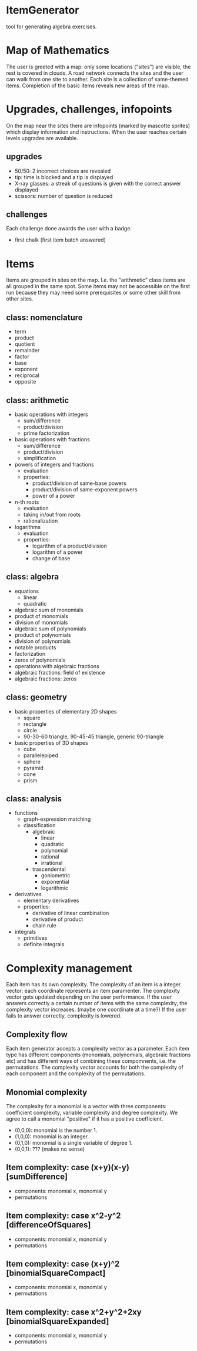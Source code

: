 # ItemGenerator
tool for generating algebra exercises.
# Map of Mathematics
The user is greeted with a map: only some locations ("sites") are visible, the rest is covered in clouds. A road network connects the sites and the user can walk from one site to another. Each site is a collection of same-themed items. Completion of the basic items reveals new areas of the map.
# Upgrades, challenges, infopoints
On the map near the sites there are infopoints (marked by mascotte sprites) which display information and instructions.
When the user reaches certain levels upgrades are available.
## upgrades
- 50/50: 2 incorrect choices are revealed
- tip: time is blocked and a tip is displayed
- X-ray glasses: a streak of questions is given with the correct answer displayed
- scissors: number of question is reduced
## challenges
Each challenge done awards the user with a badge.
- first chalk (first item batch answered)

# Items
Items are grouped in sites on the map. I.e. the "arithmetic" class items are all grouped in the same spot. Some items may not be accessible on the first run because they may need some prerequisites or some other skill from other sites.
## class: nomenclature
- term 
- product
- quotient
- remainder
- factor
- base
- exponent
- reciprocal
- opposite
## class: arithmetic
- basic operations with integers
    - sum/difference
    - product/division
    - prime factorization
- basic operations with fractions
    - sum/difference
    - product/division
    - simplification
- powers of integers and fractions
    - evaluation
    - properties:
        - product/division of same-base powers
        - product/division of same-exponent powers
        - power of a power
- n-th roots
    - evaluation
    - taking in/out from roots
    - rationalization
- logarithms
    - evaluation
    - properties:
        - logarithm of a product/division
        - logarithm of a power
        - change of base
## class: algebra
- equations
    - linear
    - quadratic
- algebraic sum of monomials
- product of monomials
- division of monomials
- algebraic sum of polynomials
- product of polynomials
- division of polynomials
- notable products
- factorization
- zeros of polynomials
- operations with algebraic fractions
- algebraic fractions: field of existence
- algebraic fractions: zeros
## class: geometry
- basic properties of elementary 2D shapes
    - square
    - rectangle
    - circle
    - 90-30-60 triangle, 90-45-45 triangle, generic 90-triangle
- basic properties of 3D shapes
    - cube
    - parallelepiped
    - sphere
    - pyramid
    - cone
    - prism
## class: analysis
- functions
    - graph-expression matching
    - classification
        - algebraic
            - linear
            - quadratic
            - polynomial
            - rational
            - irrational
        - trascendental
            - goniometric
            - exponential
            - logarithmic
- derivatives
    - elementary derivatives
    - properties:
        - derivative of linear combination
        - derivative of product
        - chain rule
- integrals
    - primitives
    - definite integrals

# Complexity management
Each item has its own complexity. The complexity of an item is a integer vector: each coordinate represents an item paramenter.
The complexity vector gets updated depending on the user performance. If the user answers correctly a certain number of items with the same complexity, the complexity vector increases. (maybe one coordinate at a time?) If the user fails to answer correctly, complexity is lowered.
## Complexity flow
Each item generator accepts a complexity vector as a parameter.
Each item type has different components (monomials, polynomials, algebraic fractions etc) and has different ways of combining these compomnents, i.e. the permutations. The complexity vector accounts for both the complexity of each component and the complexity of the permutations.
## Monomial complexity
The complexity for a monomial is a vector with three components: coefficient complexity, variable complexity and degree complexity.
We agree to call a monomial "positive" if it has a positive coefficient.
- (0,0,0): monomial is the number 1.
- (1,0,0): monomial is an integer.
- (0,1,0): monomial is a single variable of degree 1.
- (0,0,1): ??? (makes no sense)

## Item complexity: case (x+y)(x-y) [sumDifference]
- components: monomial x, monomial y
- permutations

## Item complexity: case x^2-y^2 [differenceOfSquares]
- components: monomial x, monomial y
- permutations

## Item complexity: case (x+y)^2 [binomialSquareCompact]
- components: monomial x, monomial y
- permutations

## Item complexity: case x^2+y^2+2xy [binomialSquareExpanded]
- components: monomial x, monomial y
- permutations

